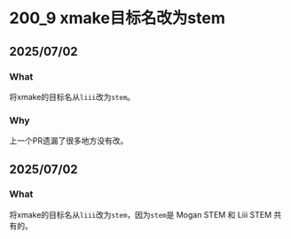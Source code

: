 # 200_9 xmake目标名改为stem
## 2025/07/02
### What
将xmake的目标名从`liii`改为`stem`。

### Why
上一个PR遗漏了很多地方没有改。

## 2025/07/02
### What
将xmake的目标名从`liii`改为`stem`，因为`stem`是 Mogan STEM 和 Liii STEM 共有的。
